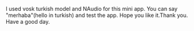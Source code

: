 I used vosk turkish model and NAudio for this mini app.    You can say "merhaba"(hello in turkish) and test the app.   Hope you like it.Thank you. Have a good day.
